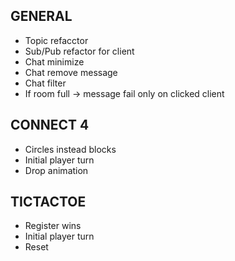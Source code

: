 ## GENERAL
- Topic refacctor
- Sub/Pub refactor for client
- Chat minimize
- Chat remove message
- Chat filter
- If room full -> message fail only on clicked client

## CONNECT 4
- Circles instead blocks
- Initial player turn
- Drop animation

## TICTACTOE
- Register wins
- Initial player turn
- Reset